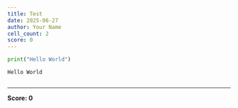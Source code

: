 ```yaml
---
title: Test
date: 2025-06-27
author: Your Name
cell_count: 2
score: 0
---
```


```python
print("Hello World")
```

    Hello World
    


```python

```


---
**Score: 0**